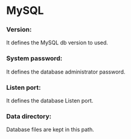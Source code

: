 # MySQL

### Version:
It defines the MySQL db version to used.

### System password:
It defines the database administrator password.

### Listen port:
It defines the database Listen port.

### Data directory:
Database files are kept in this path.
